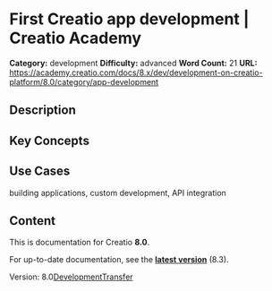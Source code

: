# First Creatio app development | Creatio Academy

**Category:** development **Difficulty:** advanced **Word Count:** 21 **URL:**
https://academy.creatio.com/docs/8.x/dev/development-on-creatio-platform/8.0/category/app-development

## Description

## Key Concepts

## Use Cases

building applications, custom development, API integration

## Content

This is documentation for Creatio **8.0**.

For up-to-date documentation, see the
**[latest version](/docs/8.x/dev/development-on-creatio-platform/category/app-development)**
(8.3).

Version:
8.0[Development](/docs/8.x/dev/development-on-creatio-platform/8.0/app-development)[Transfer](/docs/8.x/dev/development-on-creatio-platform/8.0/getting-started/first-app/transfer-application)
